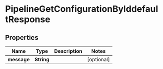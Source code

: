 

# PipelineGetConfigurationByIddefaultResponse


## Properties

| Name | Type | Description | Notes |
|------------ | ------------- | ------------- | -------------|
|**message** | **String** |  |  [optional] |



